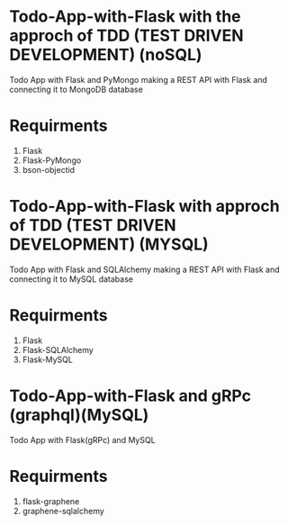 # Todo-App-with-Flask with the approch of TDD (TEST DRIVEN DEVELOPMENT) (noSQL)
Todo App with Flask and PyMongo
making a REST API with Flask and connecting it to MongoDB database

# Requirments 
1) Flask
2) Flask-PyMongo
3) bson-objectid

# Todo-App-with-Flask with approch of TDD (TEST DRIVEN DEVELOPMENT) (MYSQL)
Todo App with Flask and SQLAlchemy
making a REST API with Flask and connecting it to MySQL database

# Requirments
1) Flask
2) Flask-SQLAlchemy
3) Flask-MySQL

# Todo-App-with-Flask and gRPc (graphql)(MySQL)
Todo App with Flask(gRPc) and MySQL

# Requirments
1) flask-graphene
2) graphene-sqlalchemy
